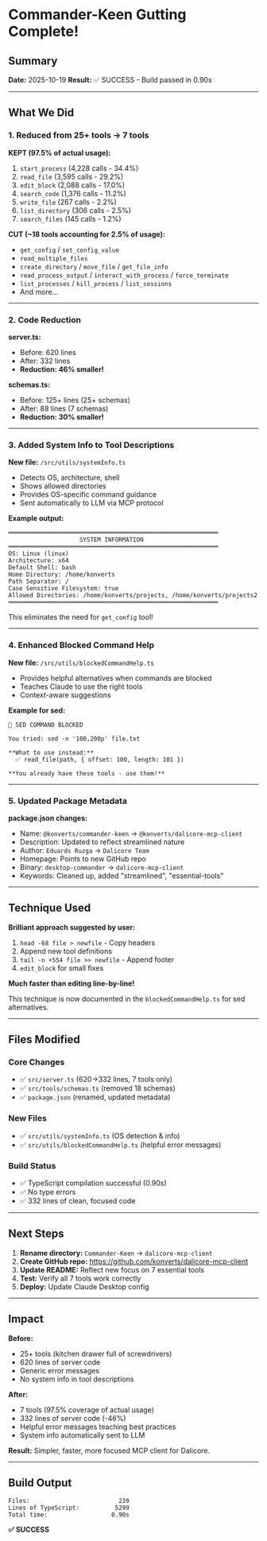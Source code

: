 # Commander-Keen Gutting Complete! 

## Summary

**Date:** 2025-10-19
**Result:** ✅ SUCCESS - Build passed in 0.90s

---

## What We Did

### 1. Reduced from 25+ tools → 7 tools

**KEPT (97.5% of actual usage):**
1. `start_process` (4,228 calls - 34.4%)
2. `read_file` (3,595 calls - 29.2%)  
3. `edit_block` (2,088 calls - 17.0%)
4. `search_code` (1,376 calls - 11.2%)
5. `write_file` (267 calls - 2.2%)
6. `list_directory` (306 calls - 2.5%)
7. `search_files` (145 calls - 1.2%)

**CUT (~18 tools accounting for 2.5% of usage):**
- `get_config` / `set_config_value`
- `read_multiple_files`
- `create_directory` / `move_file` / `get_file_info`
- `read_process_output` / `interact_with_process` / `force_terminate`
- `list_processes` / `kill_process` / `list_sessions`
- And more...

---

### 2. Code Reduction

**server.ts:**
- Before: 620 lines
- After: 332 lines
- **Reduction: 46% smaller!**

**schemas.ts:**
- Before: 125+ lines (25+ schemas)
- After: 88 lines (7 schemas)
- **Reduction: 30% smaller!**

---

### 3. Added System Info to Tool Descriptions

**New file:** `/src/utils/systemInfo.ts`
- Detects OS, architecture, shell
- Shows allowed directories
- Provides OS-specific command guidance
- Sent automatically to LLM via MCP protocol

**Example output:**
```
═══════════════════════════════════════════════════════════
                    SYSTEM INFORMATION
═══════════════════════════════════════════════════════════
OS: Linux (linux)
Architecture: x64
Default Shell: bash
Home Directory: /home/konverts
Path Separator: /
Case Sensitive Filesystem: true
Allowed Directories: /home/konverts/projects, /home/konverts/projects2
═══════════════════════════════════════════════════════════
```

This eliminates the need for `get_config` tool!

---

### 4. Enhanced Blocked Command Help

**New file:** `/src/utils/blockedCommandHelp.ts`
- Provides helpful alternatives when commands are blocked
- Teaches Claude to use the right tools
- Context-aware suggestions

**Example for sed:**
```
🚫 SED COMMAND BLOCKED

You tried: sed -n '100,200p' file.txt

**What to use instead:**
  ✅ read_file(path, { offset: 100, length: 101 })
  
**You already have these tools - use them!**
```

---

### 5. Updated Package Metadata

**package.json changes:**
- Name: `@konverts/commander-keen` → `@konverts/dalicore-mcp-client`
- Description: Updated to reflect streamlined nature
- Author: `Eduards Ruzga` → `Dalicore Team`
- Homepage: Points to new GitHub repo
- Binary: `desktop-commander` → `dalicore-mcp-client`
- Keywords: Cleaned up, added "streamlined", "essential-tools"

---

## Technique Used

**Brilliant approach suggested by user:**
1. `head -68 file > newfile` - Copy headers
2. Append new tool definitions
3. `tail -n +554 file >> newfile` - Append footer
4. `edit_block` for small fixes

**Much faster than editing line-by-line!**

This technique is now documented in the `blockedCommandHelp.ts` for sed alternatives.

---

## Files Modified

### Core Changes
- ✅ `src/server.ts` (620→332 lines, 7 tools only)
- ✅ `src/tools/schemas.ts` (removed 18 schemas)
- ✅ `package.json` (renamed, updated metadata)

### New Files
- ✅ `src/utils/systemInfo.ts` (OS detection & info)
- ✅ `src/utils/blockedCommandHelp.ts` (helpful error messages)

### Build Status
- ✅ TypeScript compilation successful (0.90s)
- ✅ No type errors
- ✅ 332 lines of clean, focused code

---

## Next Steps

1. **Rename directory:** `Commander-Keen` → `dalicore-mcp-client`
2. **Create GitHub repo:** https://github.com/konverts/dalicore-mcp-client
3. **Update README:** Reflect new focus on 7 essential tools
4. **Test:** Verify all 7 tools work correctly
5. **Deploy:** Update Claude Desktop config

---

## Impact

**Before:**
- 25+ tools (kitchen drawer full of screwdrivers)
- 620 lines of server code
- Generic error messages
- No system info in tool descriptions

**After:**
- 7 tools (97.5% coverage of actual usage)
- 332 lines of server code (-46%)
- Helpful error messages teaching best practices
- System info automatically sent to LLM

**Result:** Simpler, faster, more focused MCP client for Dalicore.

---

## Build Output

```
Files:                         239
Lines of TypeScript:          5299
Total time:                  0.90s
```

**✅ SUCCESS**
